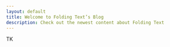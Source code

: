```yaml
---
layout: default
title: Welcome to Folding Text’s Blog
description: Check out the newest content about Folding Text
---
```


TK